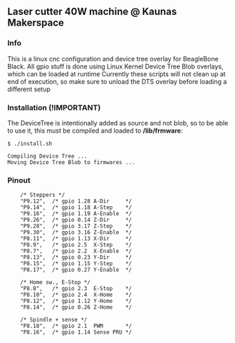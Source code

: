 ## Laser cutter 40W machine @ Kaunas Makerspace


### Info
This is a linux cnc configuration and device tree overlay for BeagleBone Black.
All gpio stuff is done using Linux Kernel Device Tree Blob overlays, which can be loaded at runtime
Currently these scripts will not clean up at end of execution, so make sure to unload the DTS overlay before loading a different setup

### Installation (!IMPORTANT)
The DeviceTree is intentionally added as source and not blob, so to be able to use it, this must be compiled and loaded to __/lib/frmware__:
```
$ ./install.sh

Compiling Device Tree ...
Moving Device Tree Blob to firmwares ...
```
### Pinout
```
	/* Steppers */
	"P9.12",  /* gpio 1.28 A-Dir     */
	"P9.14",  /* gpio 1.18 A-Step    */
	"P9.16",  /* gpio 1.19 A-Enable  */
	"P9.26",  /* gpio 0.14 Z-Dir     */
	"P9.28",  /* gpio 3.17 Z-Step    */
	"P9.30",  /* gpio 3.16 Z-Enable  */
	"P8.11",  /* gpio 1.13 X-Dir     */
	"P8.9",   /* gpio 2.5  X-Step    */
	"P8.7",   /* gpio 2.2  X-Enable  */
	"P8.13",  /* gpio 0.23 Y-Dir     */
	"P8.15",  /* gpio 1.15 Y-Step    */
	"P8.17",  /* gpio 0.27 Y-Enable  */

	/* Home sw., E-Stop */
	"P8.8",   /* gpio 2.3  E-Stop    */
	"P8.10",  /* gpio 2.4  X-Home    */
	"P8.12",  /* gpio 1.12 Y-Home    */
	"P8.14",  /* gpio 0.26 Z-Home    */

	/* Spindle + sense */
	"P8.18",  /* gpio 2.1  PWM       */
	"P8.16",  /* gpio 1.14 Sense PRU */
```

